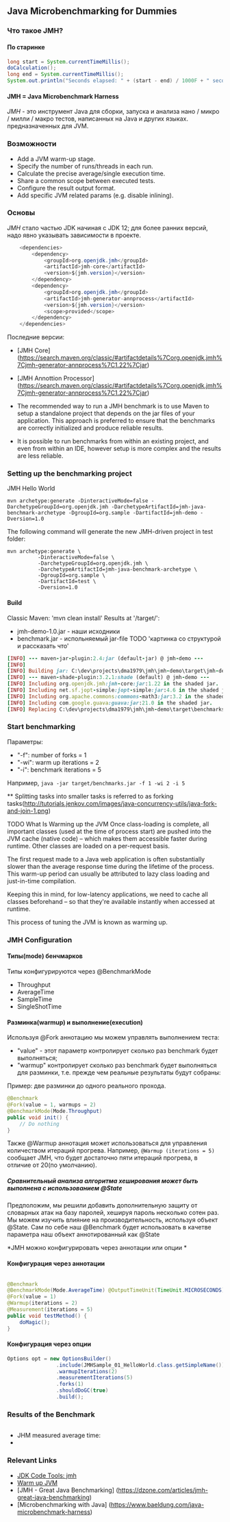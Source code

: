 ## Java Microbenchmarking for Dummies

### Что такое JMH?
#### По старинке
```java
long start = System.currentTimeMillis();
doCalculation();
long end = System.currentTimeMillis();
System.out.println("Seconds elapsed: " + (start - end) / 1000F + " seconds." );
```

#### JMH = Java Microbenchmark Harness
*JMH* - это инструмент Java для сборки, запуска и анализа нано / микро / милли / макро тестов, написанных на Java и других языках. предназначенных для JVM.

### Возможности
* Add a JVM warm-up stage.
* Specify the number of runs/threads in each run.
* Calculate the precise average/single execution time.
* Share a common scope between executed tests.
* Configure the result output format.
* Add specific JVM related params (e.g. disable inlining).

### Основы
*JMH* стало частью JDK начиная с JDK 12; для более ранних версий, надо явно указывать зависимости в проекте.
```java
    <dependencies>
        <dependency>
            <groupId>org.openjdk.jmh</groupId>
            <artifactId>jmh-core</artifactId>
            <version>${jmh.version}</version>
        </dependency>
        <dependency>
            <groupId>org.openjdk.jmh</groupId>
            <artifactId>jmh-generator-annprocess</artifactId>
            <version>${jmh.version}</version>
            <scope>provided</scope>
        </dependency>
    </dependencies>
```
Последние версии:
* [JMH Core] (https://search.maven.org/classic/#artifactdetails%7Corg.openjdk.jmh%7Cjmh-generator-annprocess%7C1.22%7Cjar)
* [JMH Annottion Processor] (https://search.maven.org/classic/#artifactdetails%7Corg.openjdk.jmh%7Cjmh-generator-annprocess%7C1.22%7Cjar)

* The recommended way to run a JMH benchmark is to use Maven to setup a standalone project that depends on the jar files of your application. This approach is preferred to ensure that the benchmarks are correctly initialized and produce reliable results. 

* It is possible to run benchmarks from within an existing project, and even from within an IDE, however setup is more complex and the results are less reliable.

### Setting up the benchmarking project
JMH Hello World
```
mvn archetype:generate -DinteractiveMode=false -DarchetypeGroupId=org.openjdk.jmh -DarchetypeArtifactId=jmh-java-benchmark-archetype -DgroupId=org.sample -DartifactId=jmh-demo -Dversion=1.0
```
The following command will generate the new JMH-driven project in test folder:
```
mvn archetype:generate \
          -DinteractiveMode=false \
          -DarchetypeGroupId=org.openjdk.jmh \
          -DarchetypeArtifactId=jmh-java-benchmark-archetype \
          -DgroupId=org.sample \
          -DartifactId=test \
          -Dversion=1.0
```

#### Build
Classic Maven: 'mvn clean install'
Results at '/target/':
* jmh-demo-1.0.jar - наши исходники
* benchmark.jar - испольняемый jar-file
   TODO 'картинка со структурой и рассказать что'

```ruby
[INFO] --- maven-jar-plugin:2.4:jar (default-jar) @ jmh-demo ---
[INFO]
[INFO] Building jar: C:\dev\projects\dma1979\jmh\jmh-demo\target\jmh-demo-1.0.jar
[INFO] --- maven-shade-plugin:3.2.1:shade (default) @ jmh-demo ---
[INFO] Including org.openjdk.jmh:jmh-core:jar:1.22 in the shaded jar.
[INFO] Including net.sf.jopt-simple:jopt-simple:jar:4.6 in the shaded jar.
[INFO] Including org.apache.commons:commons-math3:jar:3.2 in the shaded jar.
[INFO] Including com.google.guava:guava:jar:21.0 in the shaded jar.
[INFO] Replacing C:\dev\projects\dma1979\jmh\jmh-demo\target\benchmarks.jar with C:\dev\projects\dma1979\jmh\jmh-demo\target\jmh-demo-1.0-shaded.jar
```

### Start benchmarking
Параметры:
* "-f": number of forks = 1
* "-wi": warm up iterations = 2
* "-i": benchmark iterations = 5

Например, `java -jar target/benchmarks.jar -f 1 -wi 2 -i 5`

**  Splitting tasks into smaller tasks is referred to as forking tasks(http://tutorials.jenkov.com/images/java-concurrency-utils/java-fork-and-join-1.png)

TODO What Is Warming up the JVM
Once class-loading is complete, all important classes (used at the time of process start) are pushed into the JVM cache (native code) – which makes them accessible faster during runtime. Other classes are loaded on a per-request basis.

The first request made to a Java web application is often substantially slower than the average response time during the lifetime of the process. This warm-up period can usually be attributed to lazy class loading and just-in-time compilation.

Keeping this in mind, for low-latency applications, we need to cache all classes beforehand – so that they're available instantly when accessed at runtime.

This process of tuning the JVM is known as warming up.

### JMH Configuration
#### Типы(mode) бенчмарков
Типы конфигурируются через @BenchmarkMode
* Throughput
* AverageTime
* SampleTime
* SingleShotTime

#### Разминка(warmup) и выполнение(execution)
Используя @Fork аннотацию мы можем управлять выполнением теста: 
* "value" - этот параметр контролирует сколько раз benchmark будет выполняться;
* "warmup" контролирует сколько раз benchmark будет выполняться для разминки, т.е. прежде чем реальные результаты будут собраны:

Пример: две разминки до одного реального прохода.
```java
@Benchmark
@Fork(value = 1, warmups = 2)
@BenchmarkMode(Mode.Throughput)
public void init() {
    // Do nothing
}
```

Также @Warmup аннотация может использоваться для управления количеством итераций прогрева. Например, `@Warmup (iterations = 5)` сообщает JMH, что будет достаточно пяти итераций прогрева, в отличие от 20(по умолчанию).

##### Cравнительный анализа алгоритма хеширования может быть выполнена с использованием @State
Предположим, мы решили добавить дополнительную защиту от словарных атак на базу паролей, хешируя пароль несколько сотен раз.
Мы можем изучить влияние на производительность, используя объект @State. Сам по себе наш @Benchmark будет использовать в качетве параметра наш объект аннотированный как @State

*JMH можно конфигурировать через аннотации или опции *

#### Конфигурация через аннотации
```java

@Benchmark
@BenchmarkMode(Mode.AverageTime) @OutputTimeUnit(TimeUnit.MICROSECONDS)
@Fork(value = 1)
@Warmup(iterations = 2)
@Measurement(iterations = 5)
public void testMethod() {
    doMagic();
}
```

#### Конфигурация через опции
```java
Options opt = new OptionsBuilder()
                .include(JMHSample_01_HelloWorld.class.getSimpleName())
                .warmupIterations(2)
                .measurementIterations(5)
                .forks(1)
                .shouldDoGC(true) 
                .build();
```

### Results of the Benchmark
```
```
* JHM measured average time:
* 
### Relevant Links
- [JDK Code Tools: jmh](https://openjdk.java.net/projects/code-tools/jmh/)
- [Warm up JVM](https://www.baeldung.com/java-jvm-warmup)
- [JMH - Great Java Benchmarking] (https://dzone.com/articles/jmh-great-java-benchmarking)
- [Microbenchmarking with Java] (https://www.baeldung.com/java-microbenchmark-harness)


